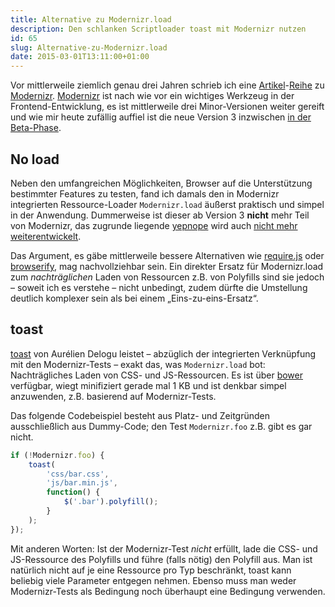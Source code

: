 ```yaml
---
title: Alternative zu Modernizr.load
description: Den schlanken Scriptloader toast mit Modernizr nutzen
id: 65
slug: Alternative-zu-Modernizr.load
date: 2015-03-01T13:11:00+01:00
---
```


Vor mittlerweile ziemlich genau drei Jahren schrieb ich eine [Artikel](/archiv/25/Modernizr-Grundlagen.html)\-[Reihe](/archiv/26/Modernizr-Load.html) zu [Modernizr](/archiv/27/Modernizr-API.html). [Modernizr](http://modernizr.com) ist nach wie vor ein wichtiges Werkzeug in der Frontend-Entwicklung, es ist mittlerweile drei Minor-Versionen weiter gereift und wie mir heute zufällig auffiel ist die neue Version 3 inzwischen [in der Beta-Phase](http://v3.modernizr.com).

## No load

Neben den umfangreichen Möglichkeiten, Browser auf die Unterstützung bestimmter Features zu testen, fand ich damals den in Modernizr integrierten Ressource-Loader `Modernizr.load` äußerst praktisch und simpel in der Anwendung. Dummerweise ist dieser ab Version 3 **nicht** mehr Teil von Modernizr, das zugrunde liegende [yepnope](http://yepnopejs.com) wird auch [nicht mehr weiterentwickelt](https://github.com/SlexAxton/yepnope.js#deprecation-notice).

Das Argument, es gäbe mittlerweile bessere Alternativen wie [require.js](http://requirejs.org) oder [browserify](http://browserify.org), mag nachvollziehbar sein. Ein direkter Ersatz für Modernizr.load zum _nachträglichen_ Laden von Ressourcen z.B. von Polyfills sind sie jedoch – soweit ich es verstehe – nicht unbedingt, zudem dürfte die Umstellung deutlich komplexer sein als bei einem „Eins-zu-eins-Ersatz“.

## toast

[toast](https://github.com/pyrsmk/toast) von Aurélien Delogu leistet – abzüglich der integrierten Verknüpfung mit den Modernizr-Tests – exakt das, was `Modernizr.load` bot: Nachträgliches Laden von CSS- und JS-Ressourcen. Es ist über [bower](http://bower.io) verfügbar, wiegt minifiziert gerade mal 1 KB und ist denkbar simpel anzuwenden, z.B. basierend auf Modernizr-Tests.

Das folgende Codebeispiel besteht aus Platz- und Zeitgründen ausschließlich aus Dummy-Code; den Test `Modernizr.foo` z.B. gibt es gar nicht.

```js
if (!Modernizr.foo) {
    toast(
        'css/bar.css',
        'js/bar.min.js',
        function() {
            $('.bar').polyfill();
        }
    );
});
```

Mit anderen Worten: Ist der Modernizr-Test _nicht_ erfüllt, lade die CSS- und JS-Ressource des Polyfills und führe (falls nötig) den Polyfill aus. Man ist natürlich nicht auf je eine Ressource pro Typ beschränkt, toast kann beliebig viele Parameter entgegen nehmen. Ebenso muss man weder Modernizr-Tests als Bedingung noch überhaupt eine Bedingung verwenden.
